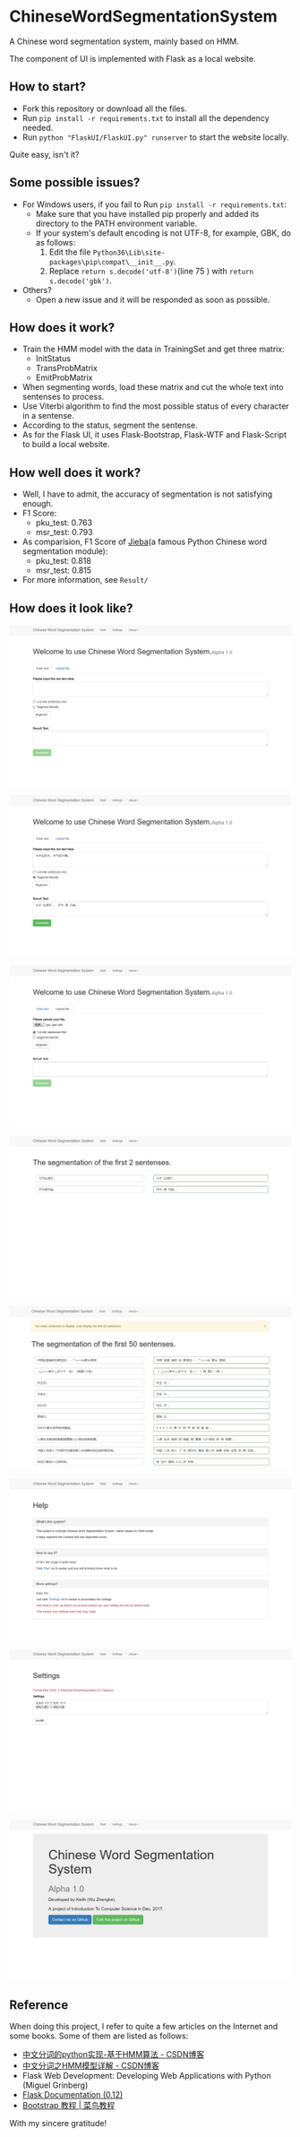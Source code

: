 # ChineseWordSegmentationSystem
A Chinese word segmentation system, mainly based on HMM.

The component of UI is implemented with Flask as a local website.

## How to start?

* Fork this repository or download all the files.
* Run `pip install -r requirements.txt` to install all the dependency needed.
* Run `python "FlaskUI/FlaskUI.py" runserver` to start the website locally.

Quite easy, isn't it?

## Some possible issues?

* For Windows users, if you fail to Run `pip install -r requirements.txt`:
    * Make sure that you have installed pip properly and added its directory to the PATH environment variable.
    * If your system's default encoding is not UTF-8, for example, GBK, do as follows:
        1. Edit the file `Python36\Lib\site-packages\pip\compat\__init__.py`.
        2. Replace `return s.decode('utf-8')`(line 75 ) with  `return s.decode('gbk')`.
* Others?
    * Open a new issue and it will be responded as soon as possible.

## How does it work?

* Train the HMM model with the data in TrainingSet and get three matrix:
    * InitStatus
    * TransProbMatrix
    * EmitProbMatrix
* When segmenting words, load these matrix and cut the whole text into sentenses to process.
* Use Viterbi algorithm to find the most possible status of every character in a sentense.
* According to the status, segment the sentense.
* As for the Flask UI, it uses Flask-Bootstrap, Flask-WTF and Flask-Script to build a local website.

## How well does it work?

* Well, I have to admit, the accuracy of segmentation is not satisfying enough.
* F1 Score:
    * pku_test: 0.763
    * msr_test: 0.793
* As comparision, F1 Score of [Jieba](https://github.com/fxsjy/jieba)(a famous Python Chinese word segmentation module):
    * pku_test: 0.818
    * msr_test: 0.815
* For more information, see `Result/`

## How does it look like?

![index-0](/Result/screenshots/index-0.png "index")

![index-1](/Result/screenshots/index-1.png "index")

![index-2](/Result/screenshots/index-2.png "index")

![sentense-0](/Result/screenshots/sentense-0.png "sentense")

![sentense-1](/Result/screenshots/sentense-1.png "sentense")

![help-0](/Result/screenshots/help-0.png "help")

![settings-0](/Result/screenshots/settings-0.png "settings")

![copyright-0](/Result/screenshots/copyright-0.png "copyright")

## Reference

When doing this project, I refer to quite a few articles on the Internet and some books. Some of them are listed as follows:

* [中文分词的python实现-基于HMM算法 - CSDN博客](http://blog.csdn.net/orlandowww/article/details/52706135)
* [中文分词之HMM模型详解 - CSDN博客](http://blog.csdn.net/liujianfei526/article/details/50640176)
* Flask Web Development: Developing Web Applications with Python (Miguel Grinberg)
* [Flask Documentation (0.12)](http://flask.pocoo.org/docs/0.12/)
* [Bootstrap 教程 | 菜鸟教程](http://www.runoob.com/bootstrap/bootstrap-tutorial.html)

With my sincere gratitude!




